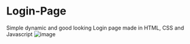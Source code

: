 # Login-Page
Simple dynamic and good looking Login page made in HTML, CSS and Javascript
![image](https://github.com/sahilsingh2002/Login-Page/assets/74174130/2b91f04e-bb49-434f-af53-2f23ed0da3f8)

